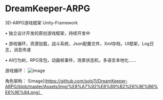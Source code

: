 # DreamKeeper-ARPG
3D-ARPG游戏框架 Unity-Framework

•	独立设计开发的原创游戏框架，持续开发中

•	游戏循环，资源加载，战斗系统，Json配置文件，Xml存档，UI框架，Log日志，消息传递

•	AI行为树，RPG背包，动画帧事件，场景状态机，多语言本地化……

游戏循环：
![image](https://github.com/sols11/DreamKeeper-ARPG/blob/master/Assets/Img/%E6%B8%B8%E6%88%8F%E5%BE%AA%E7%8E%AF.png)

角色架构：
![image](https://github.com/sols11/DreamKeeper-ARPG/blob/master/Assets/Img/%E8%A7%92%E8%89%B2%E6%9E%B6%E6%9E%84.png）
